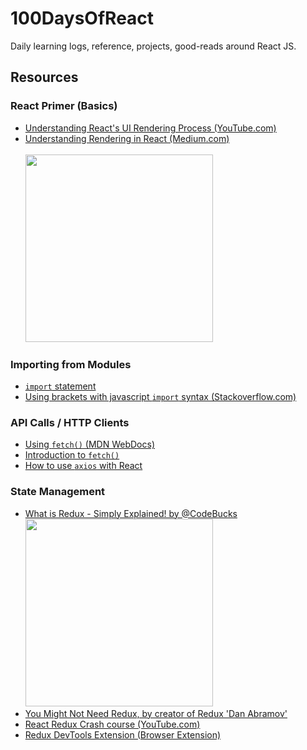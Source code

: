 # 100DaysOfReact
Daily learning logs, reference, projects, good-reads around React JS.


## Resources

  ### React Primer (Basics)
  * [Understanding React's UI Rendering Process (YouTube.com)](https://youtu.be/i793Qm6kv3U)
  * [Understanding Rendering in React (Medium.com)](https://dev.to/teo_garcia/understanding-rendering-in-react-i5i)
      <br><br><img src="https://raw.githubusercontent.com/donavon/hook-flow/master/hook-flow.png" width="300">
  
  ### Importing from Modules
  * [`import` statement](https://developer.mozilla.org/en-US/docs/Web/JavaScript/Reference/Statements/import)
  * [Using brackets with javascript `import` syntax (Stackoverflow.com)](https://stackoverflow.com/questions/31096597/using-brackets-with-javascript-import-syntax)

  ### API Calls / HTTP Clients
  * [Using `fetch()` (MDN WebDocs)](https://developer.mozilla.org/en-US/docs/Web/API/Fetch_API/Using_Fetch)
  * [Introduction to `fetch()`](https://developers.google.com/web/updates/2015/03/introduction-to-fetch)
  * [How to use `axios` with React](https://www.freecodecamp.org/news/how-to-use-axios-with-react/)

  ### State Management
  * [What is Redux - Simply Explained! by @CodeBucks](https://dev.to/codebucks/what-is-redux-simply-explained-2ch7)
      <br><img src="https://res.cloudinary.com/practicaldev/image/fetch/s--jOQnnjvk--/c_limit%2Cf_auto%2Cfl_progressive%2Cq_66%2Cw_880/https://dev-to-uploads.s3.amazonaws.com/uploads/articles/y4l0u5umm0ex29hhnsrq.gif" width="300">
  * [You Might Not Need Redux, by creator of Redux 'Dan Abramov'](https://medium.com/@dan_abramov/you-might-not-need-redux-be46360cf367)
  * [React Redux Crash course (YouTube.com)](https://www.youtube.com/watch?v=9jULHSe41ls)
  * [Redux DevTools Extension (Browser Extension)](https://github.com/zalmoxisus/redux-devtools-extension#13-use-redux-devtools-extension-package-from-npm)
